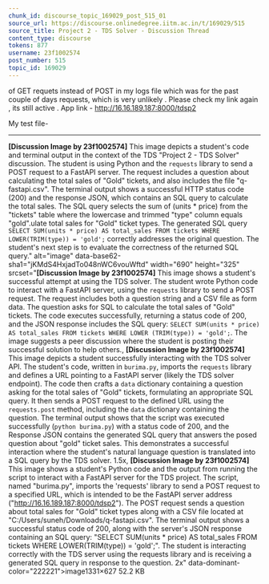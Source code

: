 ```yaml
---
chunk_id: discourse_topic_169029_post_515_01
source_url: https://discourse.onlinedegree.iitm.ac.in/t/169029/515
source_title: Project 2 - TDS Solver - Discussion Thread
content_type: discourse
tokens: 877
username: 23f1002574
post_number: 515
topic_id: 169029
---
```


 of GET requets instead of POST in my logs file which was for the past couple of days requests, which is very unlikely . Please check my link again , its still active . App link - http://16.16.189.187:8000/tdsp2

My test file-

---

**[Discussion Image by 23f1002574]** This image depicts a student's code and terminal output in the context of the TDS "Project 2 - TDS Solver" discussion. The student is using Python and the `requests` library to send a POST request to a FastAPI server. The request includes a question about calculating the total sales of "Gold" tickets, and also includes the file "q-fastapi.csv". The terminal output shows a successful HTTP status code (200) and the response JSON, which contains an SQL query to calculate the total sales. The SQL query selects the sum of (units * price) from the "tickets" table where the lowercase and trimmed "type" column equals "gold".ulate total sales for "Gold" ticket types. The generated SQL query `SELECT SUM(units * price) AS total_sales FROM tickets WHERE LOWER(TRIM(type)) = 'gold';` correctly addresses the original question. The student's next step is to evaluate the correctness of the returned SQL query." alt="image" data-base62-sha1="jKMdS4HxjadTo048nWC6vouWftd" width="690" height="325" srcset="**[Discussion Image by 23f1002574]** This image shows a student's successful attempt at using the TDS solver. The student wrote Python code to interact with a FastAPI server, using the `requests` library to send a POST request. The request includes both a question string and a CSV file as form data. The question asks for SQL to calculate the total sales of "Gold" tickets. The code executes successfully, returning a status code of 200, and the JSON response includes the SQL query: `SELECT SUM(units * price) AS total_sales FROM tickets WHERE LOWER (TRIM(type)) = 'gold';`. The image suggests a peer discussion where the student is posting their successful solution to help others., **[Discussion Image by 23f1002574]** This image depicts a student successfully interacting with the TDS solver API. The student's code, written in `burima.py`, imports the `requests` library and defines a URL pointing to a FastAPI server (likely the TDS solver endpoint). The code then crafts a `data` dictionary containing a question asking for the total sales of "Gold" tickets, formulating an appropriate SQL query. It then sends a POST request to the defined URL using the `requests.post` method, including the `data` dictionary containing the question. The terminal output shows that the script was executed successfully (`python burima.py`) with a status code of 200, and the Response JSON contains the generated SQL query that answers the posed question about "gold" ticket sales. This demonstrates a successful interaction where the student's natural language question is translated into a SQL query by the TDS solver. 1.5x, **[Discussion Image by 23f1002574]** This image shows a student's Python code and the output from running the script to interact with a FastAPI server for the TDS project. The script, named "burima.py", imports the 'requests' library to send a POST request to a specified URL, which is intended to be the FastAPI server address ("http://16.16.189.187:8000/tdsp2"). The POST request sends a question about total sales for "Gold" ticket types along with a CSV file located at "C:/Users/suneh/Downloads/q-fastapi.csv". The terminal output shows a successful status code of 200, along with the server's JSON response containing an SQL query: "SELECT SUM(units * price) AS total_sales FROM tickets WHERE LOWER(TRIM(type)) = 'gold';". The student is interacting correctly with the TDS server using the requests library and is receiving a generated SQL query in response to the question. 2x" data-dominant-color="222221">image1331×627 52.2 KB
